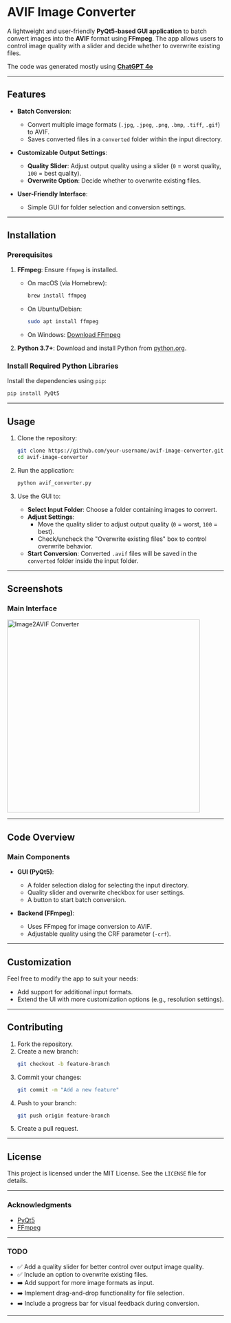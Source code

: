 
# AVIF Image Converter

A lightweight and user-friendly **PyQt5-based GUI application** to batch convert images into the **AVIF** format using **FFmpeg**. 
The app allows users to control image quality with a slider and decide whether to overwrite existing files.

The code was generated mostly using [**ChatGPT 4o**](https://chat.openai.com)

---

## Features

- **Batch Conversion**:
  - Convert multiple image formats (`.jpg`, `.jpeg`, `.png`, `.bmp`, `.tiff`, `.gif`) to AVIF.
  - Saves converted files in a `converted` folder within the input directory.

- **Customizable Output Settings**:
  - **Quality Slider**: Adjust output quality using a slider (`0` = worst quality, `100` = best quality).
  - **Overwrite Option**: Decide whether to overwrite existing files.

- **User-Friendly Interface**:
  - Simple GUI for folder selection and conversion settings.

---

## Installation

### Prerequisites

1. **FFmpeg**:
   Ensure `ffmpeg` is installed.
   - On macOS (via Homebrew):
     ```bash
     brew install ffmpeg
     ```
   - On Ubuntu/Debian:
     ```bash
     sudo apt install ffmpeg
     ```
   - On Windows: [Download FFmpeg](https://ffmpeg.org/download.html)

2. **Python 3.7+**:
   Download and install Python from [python.org](https://www.python.org/).

### Install Required Python Libraries

Install the dependencies using `pip`:
```bash
pip install PyQt5
```

---

## Usage

1. Clone the repository:
   ```bash
   git clone https://github.com/your-username/avif-image-converter.git
   cd avif-image-converter
   ```

2. Run the application:
   ```bash
   python avif_converter.py
   ```

3. Use the GUI to:
   - **Select Input Folder**: Choose a folder containing images to convert.
   - **Adjust Settings**:
     - Move the quality slider to adjust output quality (`0` = worst, `100` = best).
     - Check/uncheck the "Overwrite existing files" box to control overwrite behavior.
   - **Start Conversion**: Converted `.avif` files will be saved in the `converted` folder inside the input folder.

---

## Screenshots

### Main Interface
<img width="448" alt="Image2AVIF Converter" src="https://github.com/user-attachments/assets/e335ecd2-4abd-46a4-afd5-2a86b360fc11">


---

## Code Overview

### Main Components

- **GUI (PyQt5)**:
  - A folder selection dialog for selecting the input directory.
  - Quality slider and overwrite checkbox for user settings.
  - A button to start batch conversion.

- **Backend (FFmpeg)**:
  - Uses FFmpeg for image conversion to AVIF.
  - Adjustable quality using the CRF parameter (`-crf`).

---

## Customization

Feel free to modify the app to suit your needs:
- Add support for additional input formats.
- Extend the UI with more customization options (e.g., resolution settings).

---

## Contributing

1. Fork the repository.
2. Create a new branch:
   ```bash
   git checkout -b feature-branch
   ```
3. Commit your changes:
   ```bash
   git commit -m "Add a new feature"
   ```
4. Push to your branch:
   ```bash
   git push origin feature-branch
   ```
5. Create a pull request.

---

## License

This project is licensed under the MIT License. See the `LICENSE` file for details.

---

### Acknowledgments

- [PyQt5](https://pypi.org/project/PyQt5/)
- [FFmpeg](https://ffmpeg.org/)

---

### TODO

- ✅ Add a quality slider for better control over output image quality.
- ✅ Include an option to overwrite existing files.
- ➡️ Add support for more image formats as input.
- ➡️ Implement drag-and-drop functionality for file selection.
- ➡️ Include a progress bar for visual feedback during conversion.

---
